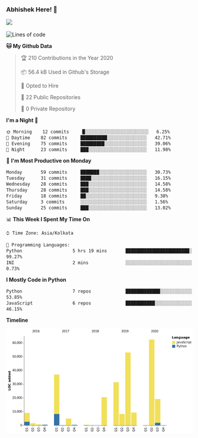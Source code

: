 ### Abhishek Here! 👋
![](https://komarev.com/ghpvc/?username=5parkp1ug&color=green)

<!--
**5parkp1ug/5parkp1ug** is a ✨ _special_ ✨ repository because its `README.md` (this file) appears on your GitHub profile.

Here are some ideas to get you started:

- 🔭 I’m currently working on ...
- 🌱 I’m currently learning ...
- 👯 I’m looking to collaborate on ...
- 🤔 I’m looking for help with ...
- 💬 Ask me about ...
- 📫 How to reach me: ...
- 😄 Pronouns: ...
- ⚡ Fun fact: ...
-->

<!--START_SECTION:waka-->
![Lines of code](https://img.shields.io/badge/From%20Hello%20World%20I%27ve%20Written-11.9%20million%20lines%20of%20code-blue)

**🐱 My Github Data** 

> 🏆 210 Contributions in the Year 2020
 > 
> 📦 56.4 kB Used in Github's Storage 
 > 
> 💼 Opted to Hire
 > 
> 📜 22 Public Repositories
 > 
> 🔑 0 Private Repository 
 > 
**I'm a Night 🦉** 

```text
🌞 Morning    12 commits     █░░░░░░░░░░░░░░░░░░░░░░░░   6.25% 
🌆 Daytime    82 commits     ██████████░░░░░░░░░░░░░░░   42.71% 
🌃 Evening    75 commits     █████████░░░░░░░░░░░░░░░░   39.06% 
🌙 Night      23 commits     ███░░░░░░░░░░░░░░░░░░░░░░   11.98%

```
📅 **I'm Most Productive on Monday** 

```text
Monday       59 commits     ███████░░░░░░░░░░░░░░░░░░   30.73% 
Tuesday      31 commits     ████░░░░░░░░░░░░░░░░░░░░░   16.15% 
Wednesday    28 commits     ███░░░░░░░░░░░░░░░░░░░░░░   14.58% 
Thursday     28 commits     ███░░░░░░░░░░░░░░░░░░░░░░   14.58% 
Friday       18 commits     ██░░░░░░░░░░░░░░░░░░░░░░░   9.38% 
Saturday     3 commits      ░░░░░░░░░░░░░░░░░░░░░░░░░   1.56% 
Sunday       25 commits     ███░░░░░░░░░░░░░░░░░░░░░░   13.02%

```


📊 **This Week I Spent My Time On** 

```text
⌚︎ Time Zone: Asia/Kolkata

💬 Programming Languages: 
Python                   5 hrs 19 mins       ████████████████████████░   99.27% 
INI                      2 mins              ░░░░░░░░░░░░░░░░░░░░░░░░░   0.73%

```

**I Mostly Code in Python** 

```text
Python                   7 repos             █████████████░░░░░░░░░░░░   53.85% 
JavaScript               6 repos             ███████████░░░░░░░░░░░░░░   46.15%

```


**Timeline**

![Chart not found](https://github.com/5parkp1ug/5parkp1ug/blob/master/charts/bar_graph.png) 


<!--END_SECTION:waka-->
